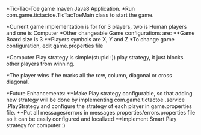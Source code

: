 *Tic-Tac-Toe game maven Java8 Application.
*Run com.game.tictactoe.TicTacToeMain class to start the game.

*Current game implementation is for for 3 players, two is Human players and one is Computer
*Other changeable Game configurations are:
    **Game Board size is 3
    **Players symbols are X, Y and Z
*To change game configuration, edit game.properties file

*Computer Play strategy is simple(stupid :)) play strategy, it just blocks other players from winning.

*The player wins if he marks all the row, column, diagonal or cross diagonal.

 *Future Enhancements:
    **Make Play strategy configurable, so that adding new strategy will be done by implementing com.game.tictactoe
    .service
    .PlayStrategy and configure the strategy of each player in game.properties file.
     **Put all messages/errors in messages.properties/errors.properties file so it can be easily configured and
      localized
     **Implement Smart Play strategy for computer :)





